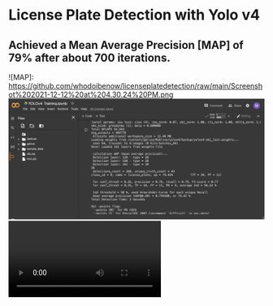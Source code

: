 # License Plate Detection with Yolo v4

## Achieved a Mean Average Precision [MAP] of 79% after about 700 iterations. 

![MAP]: https://github.com/whodoibenow/licenseplatedetection/raw/main/Screenshot%202021-12-12%20at%204.30.24%20PM.png
![Mean Average Precision](https://github.com/whodoibenow/licenseplatedetection/raw/main/Screenshot%202021-12-12%20at%204.30.24%20PM.png)
![Mean Average Precision](https://github.com/whodoibenow/licenseplatedetection/raw/main/Screen%20Recording%202021-12-12%20at%204.24.25%20PM.mov)
